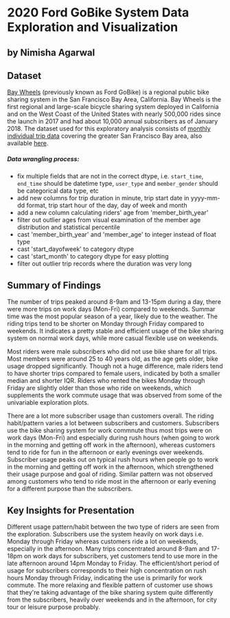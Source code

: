 # 2020 Ford GoBike System Data Exploration and Visualization
## by Nimisha Agarwal


## Dataset

[Bay Wheels](https://en.wikipedia.org/wiki/Bay_Wheels) (previously known as Ford GoBike) is a regional public bike sharing system in the San Francisco Bay Area, California. Bay Wheels is the first regional and large-scale bicycle sharing system deployed in California and on the West Coast of the United States with nearly 500,000 rides since the launch in 2017 and had about 10,000 annual subscribers as of January 2018. The dataset used for this exploratory analysis consists of [monthly individual trip data](https://www.lyft.com/bikes/bay-wheels/system-data) covering the greater San Francisco Bay area, also available [here](https://s3.amazonaws.com/baywheels-data/index.html).

##### Data wrangling process:
- fix multiple fields that are not in the correct dtype, i.e. `start_time`, `end_time` should be datetime type, `user_type` and `member_gender` should be categorical data type, etc
- add new columns for trip duration in minute, trip start date in yyyy-mm-dd format, trip start hour of the day, day of week and month
- add a new column calculating riders' age from 'member_birth_year'
- filter out outlier ages from visual examination of the member age distribution and statistical percentile
- cast 'member_birth_year' and 'member_age' to integer instead of float type
- cast 'start_dayofweek' to category dtype
- cast 'start_month' to category dtype for easy plotting
- filter out outlier trip records where the duration was very long


## Summary of Findings

The number of trips peaked around 8-9am and 13-15pm during a day, there were more trips on work days (Mon-Fri) compared to weekends. Summar time was the most popular season of a year, likely due to the weather. The riding trips tend to be shorter on Monday through Friday compared to weekends. It indicates a pretty stable and efficient usage of the bike sharing system on normal work days, while more casual flexible use on weekends.

Most riders were male subscribers who did not use bike share for all trips. Most members were around 25 to 40 years old, as the age gets older, bike usage dropped significantly. Though not a huge difference, male riders tend to have shorter trips compared to female users, indicated by both a smaller median and shorter IQR. Riders who rented the bikes Monday through Friday are slightly older than those who ride on weekends, which supplements the work commute usage that was observed from some of the univariable exploration plots.

There are a lot more subscriber usage than customers overall. The riding habit/pattern varies a lot between subscribers and customers. Subscribers use the bike sharing system for work commnute thus most trips were on work days (Mon-Fri) and especially during rush hours (when going to work in the morning and getting off work in the afternoon), whereas customers tend to ride for fun in the afternoon or early evenings over weekends. Subscriber usage peaks out on typical rush hours when people go to work in the morning and getting off work in the afternoon, which strengthened their usage purpose and goal of riding. Similar pattern was not observed among customers who tend to ride most in the afternoon or early evening for a different purpose than the subscribers.


## Key Insights for Presentation

Different usage pattern/habit between the two type of riders are seen from the exploration. Subscribers use the system heavily on work days i.e. Monday through Friday whereas customers ride a lot on weekends, especially in the afternoon. Many trips concentrated around 8-9am and 17-18pm on work days for subscribers, yet customers tend to use more in the late afternoon around 14pm Monday to Friday. The efficient/short period of usage for subscribers corresponds to their high concentration on rush hours Monday through Friday, indicating the use is primarily for work commute. The more relaxing and flexible pattern of customer use shows that they're taking advantage of the bike sharing system quite differently from the subscribers, heavily over weekends and in the afternoon, for city tour or leisure purpose probably.
